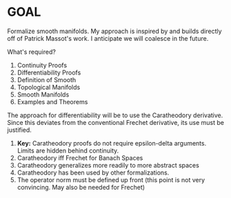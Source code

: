 # GOAL
Formalize smooth manifolds. My approach is inspired by and builds directly off of Patrick Massot's work. I anticipate we will coalesce in the future.

What's required?

1. Continuity Proofs
2. Differentiability Proofs
3. Definition of Smooth
4. Topological Manifolds
5. Smooth Manifolds
6. Examples and Theorems

The approach for differentiability will be to use the Caratheodory derivative. Since this deviates from the conventional Frechet derivative, its use must be justified.

1. **Key:** Caratheodory proofs do not require epsilon-delta arguments. Limits are hidden behind continuity.
2. Caratheodory iff Frechet for Banach Spaces
3. Caratheodory generalizes more readily to more abstract spaces
4. Caratheodory has been used by other formalizations.
5. The operator norm must be defined up front (this point is not very convincing. May also be needed for Frechet)
